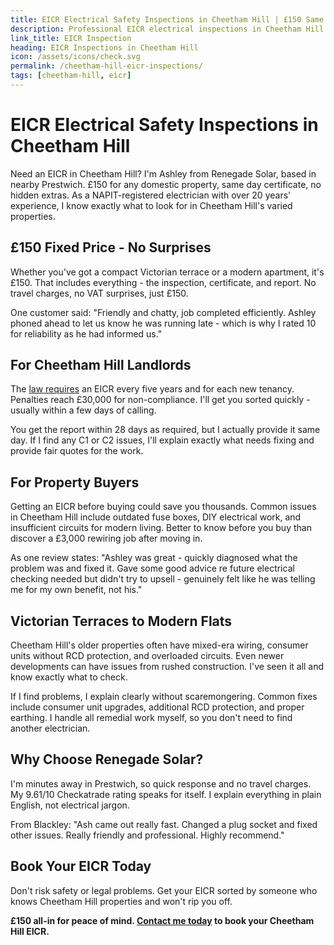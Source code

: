 ```yaml
---
title: EICR Electrical Safety Inspections in Cheetham Hill | £150 Same Day Certificate
description: Professional EICR electrical inspections in Cheetham Hill. £150 all domestic properties, same day certificates. NAPIT registered, 20+ years experience.
link_title: EICR Inspection
heading: EICR Inspections in Cheetham Hill
icon: /assets/icons/check.svg
permalink: /cheetham-hill-eicr-inspections/
tags: [cheetham-hill, eicr]
---
```


# EICR Electrical Safety Inspections in Cheetham Hill

Need an EICR in Cheetham Hill? I'm Ashley from Renegade Solar, based in nearby Prestwich. £150 for any domestic property, same day certificate, no hidden extras. As a NAPIT-registered electrician with over 20 years' experience, I know exactly what to look for in Cheetham Hill's varied properties.

## £150 Fixed Price - No Surprises

Whether you've got a compact Victorian terrace or a modern apartment, it's £150. That includes everything - the inspection, certificate, and report. No travel charges, no VAT surprises, just £150.

One customer said: "Friendly and chatty, job completed efficiently. Ashley phoned ahead to let us know he was running late - which is why I rated 10 for reliability as he had informed us."

## For Cheetham Hill Landlords

The [law requires](https://www.legislation.gov.uk/uksi/2020/312/contents/made) an EICR every five years and for each new tenancy. Penalties reach £30,000 for non-compliance. I'll get you sorted quickly - usually within a few days of calling.

You get the report within 28 days as required, but I actually provide it same day. If I find any C1 or C2 issues, I'll explain exactly what needs fixing and provide fair quotes for the work.

## For Property Buyers

Getting an EICR before buying could save you thousands. Common issues in Cheetham Hill include outdated fuse boxes, DIY electrical work, and insufficient circuits for modern living. Better to know before you buy than discover a £3,000 rewiring job after moving in.

As one review states: "Ashley was great - quickly diagnosed what the problem was and fixed it. Gave some good advice re future electrical checking needed but didn't try to upsell - genuinely felt like he was telling me for my own benefit, not his."

## Victorian Terraces to Modern Flats

Cheetham Hill's older properties often have mixed-era wiring, consumer units without RCD protection, and overloaded circuits. Even newer developments can have issues from rushed construction. I've seen it all and know exactly what to check.

If I find problems, I explain clearly without scaremongering. Common fixes include consumer unit upgrades, additional RCD protection, and proper earthing. I handle all remedial work myself, so you don't need to find another electrician.

## Why Choose Renegade Solar?

I'm minutes away in Prestwich, so quick response and no travel charges. My 9.61/10 Checkatrade rating speaks for itself. I explain everything in plain English, not electrical jargon.

From Blackley: "Ash came out really fast. Changed a plug socket and fixed other issues. Really friendly and professional. Highly recommend."

## Book Your EICR Today

Don't risk safety or legal problems. Get your EICR sorted by someone who knows Cheetham Hill properties and won't rip you off.

**£150 all-in for peace of mind. [Contact me today](/contact/) to book your Cheetham Hill EICR.**